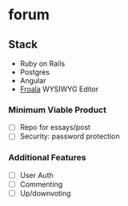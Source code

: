 # forum

## Stack

- Ruby on Rails
- Postgres
- Angular
- [Froala](https://www.froala.com/wysiwyg-editor) WYSIWYG Editor

### Minimum Viable Product

- [ ] Repo for essays/post
- [ ] Security: password protection

### Additional Features

- [ ] User Auth
- [ ] Commenting
- [ ] Up/downvoting
